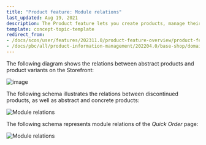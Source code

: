 ```yaml
---
title: "Product feature: Module relations"
last_updated: Aug 19, 2021
description: The Product feature lets you create products, manage their characteristics and settings.
template: concept-topic-template
redirect_from:
- /docs/scos/user/features/202311.0/product-feature-overview/product-feature-overview.html
- /docs/pbc/all/product-information-management/202204.0/base-shop/domain-model-and-relationships/product-feature-module-relations.html
---
```


The following diagram shows the relations between abstract products and product variants on the Storefront:

<div class="width-100">

![image](https://spryker.s3.eu-central-1.amazonaws.com/docs/Features/Product+Management/Product+Abstraction/product-abstraction.png)

</div>

The following schema illustrates the relations between discontinued products, as well as abstract and concrete products:

<div class="width-100">

![Module relations](https://spryker.s3.eu-central-1.amazonaws.com/docs/Features/Product+Management/Discontinued+Products/Discontinued+Products+Feature+Overview/discontinued-schema.png)

</div>


The following schema represents module relations of the *Quick Order* page:

<div class="width-100">

![Module relations](https://spryker.s3.eu-central-1.amazonaws.com/docs/Features/Search+and+Filter/Search+Widget+for+Concrete+Products+Overview/module-relations.png)

</div>

